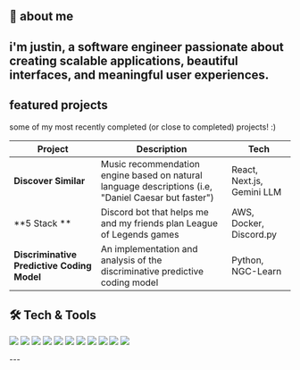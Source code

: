 ## 🚀 about me  
i'm justin, a software engineer passionate about creating **scalable applications**, **beautiful interfaces**, and **meaningful user experiences**.  
---

## featured projects

some of my most recently completed (or close to completed) projects! :)

| Project | Description | Tech |
|---------|-------------|------|
| **Discover Similar** | Music recommendation engine based on natural language descriptions (i.e, "Daniel Caesar but faster") | React, Next.js, Gemini LLM |
| **5 Stack ** | Discord bot that helps me and my friends plan League of Legends games | AWS, Docker, Discord.py |
| **Discriminative Predictive Coding Model** | An implementation and analysis of the discriminative predictive coding model | Python, NGC-Learn |

## 🛠️ Tech & Tools  

<p align="left">
  <!-- Languages -->
  <img src="https://img.shields.io/badge/JavaScript-323E48?style=for-the-badge&logo=javascript&logoColor=F7DF1E" />
  <img src="https://img.shields.io/badge/TypeScript-323E48?style=for-the-badge&logo=typescript&logoColor=3178C6" />
  <img src="https://img.shields.io/badge/Python-323E48?style=for-the-badge&logo=python&logoColor=3776AB" />

  <!-- Frameworks -->
  <img src="https://img.shields.io/badge/React-008080?style=for-the-badge&logo=react&logoColor=61DAFB" />
  <img src="https://img.shields.io/badge/Next.js-323E48?style=for-the-badge&logo=nextdotjs&logoColor=ffffff" />
  <img src="https://img.shields.io/badge/Node.js-008080?style=for-the-badge&logo=nodedotjs&logoColor=ffffff" />

  <!-- Styling -->
  <img src="https://img.shields.io/badge/Tailwind-323E48?style=for-the-badge&logo=tailwindcss&logoColor=38BDF8" />
  <img src="https://img.shields.io/badge/Sass-008080?style=for-the-badge&logo=sass&logoColor=CC6699" />

  <!-- Databases & Ops -->
  <img src="https://img.shields.io/badge/PostgreSQL-323E48?style=for-the-badge&logo=postgresql&logoColor=336791" />
  <img src="https://img.shields.io/badge/AWS-323E48?style=for-the-badge&logo=amazonaws&logoColor=FF9900" />
  <img src="https://img.shields.io/badge/Docker-008080?style=for-the-badge&logo=docker&logoColor=2496ED" />
</p>
---
